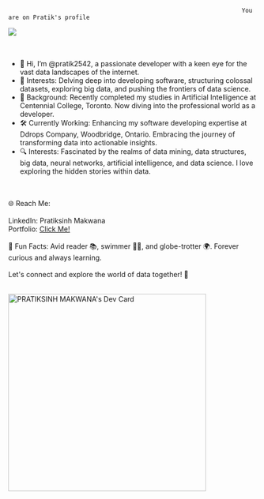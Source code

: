                                                                       You are on Pratik's profile
<img src="https://github-readme-stats.vercel.app/api?username=pratik2542&&show_icons=true&title_color=ffffff&icon_color=bb2acf&text_color=daf7dc&bg_color=151515"> <br> <br> <br>



- 👋 Hi, I’m @pratik2542, a passionate developer with a keen eye for the vast data landscapes of the internet. <br>
- 🚀 Interests: Delving deep into developing software, structuring colossal datasets, exploring big data, and pushing the frontiers of data science.  <br>
- 🌟 Background: Recently completed my studies in Artificial Intelligence at Centennial College, Toronto. Now diving into the professional world as a developer. <br>
- 🛠️ Currently Working: Enhancing my software developing expertise at Ddrops Company, Woodbridge, Ontario. Embracing the journey of transforming data into actionable insights. <br>
- 🔍 Interests: Fascinated by the realms of data mining, data structures, big data, neural networks, artificial intelligence, and data science. I love exploring the hidden stories within data. <br> <br> <br>

🌐 Reach Me: <br> <br>
LinkedIn: Pratiksinh Makwana <br>
Portfolio: <a href="https://pratiksinh-makwana.vercel.app"> Click Me!</a> <br> <br>
💬 Fun Facts: Avid reader 📚, swimmer 🏊‍♂️, and globe-trotter 🌍. Forever curious and always learning.  <br> <br>
Let's connect and explore the world of data together! 🚀 <br> <br>



<a href="https://app.daily.dev/pratik2542"><img src="https://api.daily.dev/devcards/0e2423ee4df14e04903d3e4dbc39e7c0.png?r=63t" width="400" alt="PRATIKSINH MAKWANA's Dev Card"/></a>
